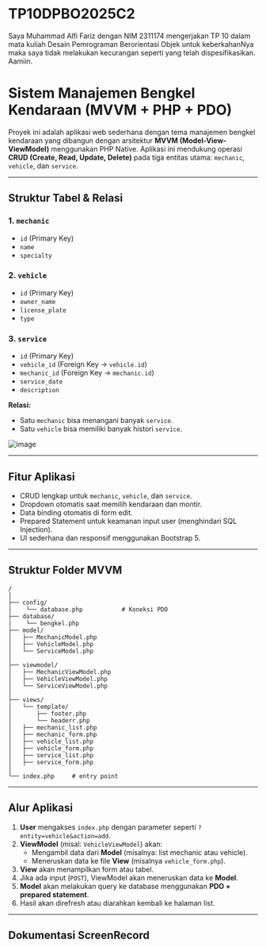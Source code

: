 # TP10DPBO2025C2
Saya Muhammad Alfi Fariz dengan NIM 2311174 mengerjakan TP 10 dalam mata kuliah Desain Pemrograman Berorientasi Objek untuk keberkahanNya maka saya tidak melakukan kecurangan seperti yang telah dispesifikasikan. Aamiin.

# Sistem Manajemen Bengkel Kendaraan (MVVM + PHP + PDO)

Proyek ini adalah aplikasi web sederhana dengan tema manajemen bengkel kendaraan yang dibangun dengan arsitektur **MVVM (Model-View-ViewModel)** menggunakan PHP Native. Aplikasi ini mendukung operasi **CRUD (Create, Read, Update, Delete)** pada tiga entitas utama: `mechanic`, `vehicle`, dan `service`.

---

## Struktur Tabel & Relasi

### 1. `mechanic`
- `id` (Primary Key)
- `name`
- `specialty`

### 2. `vehicle`
- `id` (Primary Key)
- `owner_name`
- `license_plate`
- `type`

### 3. `service`
- `id` (Primary Key)
- `vehicle_id` (Foreign Key → `vehicle.id`)
- `mechanic_id` (Foreign Key → `mechanic.id`)
- `service_date`
- `description`

**Relasi:**
- Satu `mechanic` bisa menangani banyak `service`.
- Satu `vehicle` bisa memiliki banyak histori `service`.

![image](https://github.com/user-attachments/assets/6e7fb930-1850-4fdf-8b8f-064282e03397)

---

## Fitur Aplikasi

- CRUD lengkap untuk `mechanic`, `vehicle`, dan `service`.
- Dropdown otomatis saat memilih kendaraan dan montir.
- Data binding otomatis di form edit.
- Prepared Statement untuk keamanan input user (menghindari SQL Injection).
- UI sederhana dan responsif menggunakan Bootstrap 5.

---

## Struktur Folder MVVM

```
/
│
├── config/
|    └── database.php           # Koneksi PDO 
├── database/
|    └── bengkel.php 
├── model/
│   ├── MechanicModel.php
│   ├── VehicleModel.php
│   └── ServiceModel.php
│
├── viewmodel/
│   ├── MechanicViewModel.php
│   ├── VehicleViewModel.php
│   └── ServiceViewModel.php
│
├── views/
│   └── template/
│       ├── footer.php
│       └── headerr.php
│   ├── mechanic_list.php
│   ├── mechanic_form.php
│   ├── vehicle_list.php
│   ├── vehicle_form.php
│   ├── service_list.php
│   ├── service_form.php
│
└── index.php     # entry point
```

---

## Alur Aplikasi

1. **User** mengakses `index.php` dengan parameter seperti `?entity=vehicle&action=add`.
2. **ViewModel** (misal: `VehicleViewModel`) akan:
   - Mengambil data dari **Model** (misalnya: list mechanic atau vehicle).
   - Meneruskan data ke file **View** (misalnya `vehicle_form.php`).
3. **View** akan menampilkan form atau tabel.
4. Jika ada input (`POST`), ViewModel akan meneruskan data ke **Model**.
5. **Model** akan melakukan query ke database menggunakan **PDO + prepared statement**.
6. Hasil akan direfresh atau diarahkan kembali ke halaman list.

---

## Dokumentasi ScreenRecord
